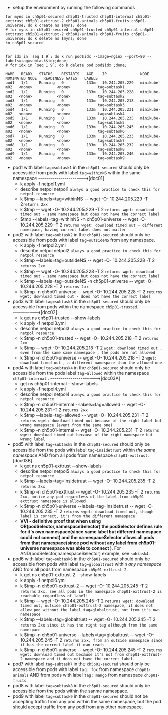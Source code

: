 - setup the environment by running the following commands
```
for myns in ch5p01-secured ch5p01-trusted ch5p01-internal ch5p01-exttrust ch5p01-exttrust-2 ch5p01-animals ch5p01-fruits ch5p01-universe; do k create ns $myns; done
# for myns in ch5p01-secured ch5p01-trusted ch5p01-internal ch5p01-exttrust ch5p01-exttrust-2 ch5p01-animals ch5p01-fruits ch5p01-universe; do k delete ns $myns; done
kn ch5p01-secured


for idx in `seq 1 9`; do k run pod$idx --image=nginx --port=80 --labels=tag=subtask$idx;done;
# for idx in `seq 1 9`; do k delete pod pod$idx ;done;
```
```
NAME   READY   STATUS    RESTARTS   AGE    IP               NODE           NOMINATED NODE   READINESS GATES   LABELS
pod1   1/1     Running   0          133m   10.244.205.229   minikube-m02   <none>           <none>            tag=subtask1
pod2   1/1     Running   0          133m   10.244.205.228   minikube-m02   <none>           <none>            tag=subtask2
pod3   1/1     Running   0          133m   10.244.205.218   minikube-m02   <none>           <none>            tag=subtask3
pod4   1/1     Running   0          133m   10.244.205.231   minikube-m02   <none>           <none>            tag=subtask4
pod5   1/1     Running   0          133m   10.244.205.235   minikube-m02   <none>           <none>            tag=subtask5
pod6   1/1     Running   0          133m   10.244.205.245   minikube-m02   <none>           <none>            tag=subtask6
pod7   1/1     Running   0          133m   10.244.205.233   minikube-m02   <none>           <none>            tag=subtask7
pod8   1/1     Running   0          133m   10.244.205.232   minikube-m02   <none>           <none>            tag=subtask8
pod9   1/1     Running   0          133m   10.244.205.246   minikube-m02   <none>           <none>            tag=subtask9
```
- pod1 with label `tag=subtask1` in the `ch5p01-secured` should only be accessible from pods with label `tag=withinNS` within the same namespace  ---------------------->[doc01]
    - k apply -f netpol1.yml 
    - describe netpol netpol1 `always a good practice to check this for netpol resource`
    - k $tmp --labels=tag=withinNS -- wget -O- 10.244.205.229 -T 2`returns 2xx`
    - k $tmp -- wget -O- 10.244.205.229 -T 2 `returns wget: download timed out - same namespace but does not have the correct label`
    - $tmp --labels=tag=withinNS -n ch5p01-universe -- wget -O- 10.244.205.229 -T 2 `returns wget: download timed out - different namespace, having correct label does not matter`
- pod2 with label `tag=subtask2` in the `ch5p01-secured` should only be accessible from pods with label `tag=outsideNS` from any namespace.
    - k apply -f netpol2.yml 
    - describe netpol netpol2 `always a good practice to check this for netpol resource`
    - k $tmp --labels=tag=outsideNS -- wget -O- 10.244.205.228 -T 2 `returns 2xx`
    - k $tmp -- wget -O- 10.244.205.228 -T 2 `returns wget: download timed out - same namespace but does not have the correct label`
    - k $tmp --labels=tag=outsideNS -n ch5p01-universe -- wget -O- 10.244.205.228 -T 2 `returns 2xx`
    - k $tmp -n ch5p01-universe -- wget -O- 10.244.205.228 -T 2 `returns wget: download timed out - does not have the correct label`
- pod3 with label `tag=subtask3` in the `ch5p01-secured` should only be accessible from pods within the namespace `ch5p01-trusted`. ---------------------->[doc02]
    - k  get ns ch5p01-trusted --show-labels
    - k apply -f netpol3.yml 
    - describe netpol netpol3 `always a good practice to check this for netpol resource`
    - k $tmp -n ch5p01-trusted -- wget -O- 10.244.205.218 -T 2 `returns 2xx`
    - k $tmp -- wget -O- 10.244.205.218 -T 2 `wget: download timed out , even from the same same namespace , the pods are not allowed`
    - k $tmp -n ch5p01-universe -- wget -O- 10.244.205.218 -T 2 `wget: download timed out , a different namespace than the allowed one`
- pod4 with label `tag=subtask4` in the `ch5p01-secured` should only be accessible from the pods label `tag=allowed` within the namespace `ch5p01-internal` .  ---------------------->[doc03A]
    - get ns ch5p01-internal --show-labels
    - k apply -f netpol4.yml 
    - describe netpol netpol4 `always a good practice to check this for netpol resource`
    - k $tmp -n ch5p01-internal --labels=tag=allowed -- wget -O- 10.244.205.231 -T 2 `returns 2xx`
    - k $tmp --labels=tag=allowed -- wget -O- 10.244.205.231 -T 2 `returns wget: download timed out because of the right label but wrong namepsace (event from the same one)`
    - k $tmp -n ch5p01-internal -- wget -O- 10.244.205.231 -T 2 `returns  wget: download timed out because of the right namespace but wrong label`
- pod5 with label `tag=subtask5` in the `ch5p01-secured` should only be accessible from the pods with label `tag=insidetrust` within *the same namespace* AND from all pods from namespace `ch5p01-exttrust`.[doc03B]
    - k get ns ch5p01-exttrust --show-labels
    - describe netpol netpol5 `always a good practice to check this for netpol resource`
    - k $tmp --labels=tag=insidetrust -- wget -O- 10.244.205.235 -T 2 `returns 2xx`
    - k $tmp -n ch5p01-exttrust -- wget -O- 10.244.205.235 -T 2 `returns 2xx, notice any pod regardless of the label from ch5p01-exttrust namespace is allowed`
    - k $tmp -n ch5p01-universe --labels=tag=insidetrust -- wget -O- 10.244.205.235 -T 2 `returns wget: download timed out, though label is correct, it's from the different namespace`
    - **VVI - definitive proof that when using OR(podSelector,namespaceSelector) the podSelector defines rule for it's own namespace(since same label but different namespace could not connect) and the namespaceSelector allows all pods from that namespace(since pod without any label from ch5p01-universe namespace was able to connect )**. For AND(podSelector,namespaceSelector) example, see `subtask4`.
- pod6 with label `tag=subtask6` in the `ch5p01-secured` should only be accessible from pods with label `tag=globaltrust` within *any namespace*  AND from all pods from namespace `ch5p01-exttrust-2`.  
    - k get ns ch5p01-exttrust-2 --show-labels
    - k apply -f netpol6.yml 
    - k $tmp -n ch5p01-exttrust-2 -- wget -O- 10.244.205.245 -T 2 `returns 2xx, see all pods in the namespace ch5p01-exttrust-2 is reachable regardless of label!`
    - k $tmp -- wget -O- 10.244.205.245 -T 2 `returns wget: download timed out, outside ch5p01-exttrust-2 namespace, it does not allow pod without the label tag=globaltrust, not from it's own namespace`
    - k $tmp --labels=tag=globaltrust -- wget -O- 10.244.205.245 -T 2 `returns 2xx since it has the right tag although from the same namespace`
    - k $tmp -n ch5p01-universe --labels=tag=globaltrust -- wget -O- 10.244.205.245 -T 2 `returns 2xx, from an outside namespace since it has the correct label it can reach`
    - k $tmp -n ch5p01-universe -- wget -O- 10.244.205.245 -T 2 `returns  wget: download timed out because it's not from ch5p01-exttrust-2 namespace and it deos not have the correct label.`
- pod7 with label `tag=subtask7` in the `ch5p01-secured` should only be accessible from pods with label `tag: fox` from namespace `ch5p01-animals` AND from pods with label `tag: mango` from namespace `ch5p01-fruits`.
- pod8 with label `tag=subtask8` in the `ch5p01-secured` should only be accessible from the pods within the sanme namespace.
- pod9 with label `tag=subtask9` in the `ch5p01-secured` should not be accepting traffic from any pod within the same namespace, but the pod should accept traffic from any pod from any other namespace.
